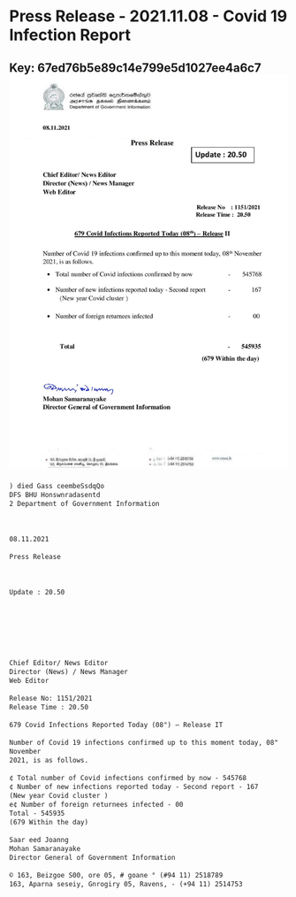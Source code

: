 # Press Release - 2021.11.08 - Covid 19 Infection Report 
Key: 67ed76b5e89c14e799e5d1027ee4a6c7 
![img](img/67ed76b5e89c14e799e5d1027ee4a6c7.jpg)
---
```
) died Gass ceembeSsdqQo
DFS BHU Honswnradasentd
2 Department of Government Information

   

08.11.2021

Press Release

 

Update : 20.50

 

 

 

Chief Editor/ News Editor
Director (News) / News Manager
Web Editor

Release No: 1151/2021
Release Time : 20.50

679 Covid Infections Reported Today (08") — Release IT

Number of Covid 19 infections confirmed up to this moment today, 08" November
2021, is as follows.

¢ Total number of Covid infections confirmed by now - 545768
¢ Number of new infections reported today - Second report - 167
(New year Covid cluster )
e¢ Number of foreign returnees infected - 00
Total - 545935
(679 Within the day)

Saar eed Joanng
Mohan Samaranayake
Director General of Government Information

© 163, Beizgoe S00, ore 05, # goane ° (#94 11) 2518789
163, Aparna seseiy, Gnrogiry 05, Ravens, - (+94 11) 2514753

```
